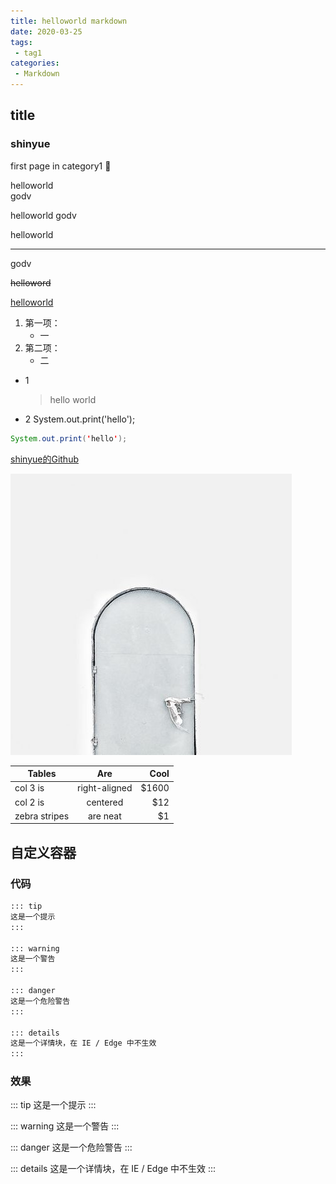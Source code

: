 ```yaml
---
title: helloworld markdown
date: 2020-03-25
tags:
 - tag1
categories:
 - Markdown
---
```

## title
### shinyue

first page in category1
:tada:

helloworld  
godv

helloworld
godv

helloworld
***
godv

~~helloword~~

<u>helloworld</u>


1. 第一项：
    - 一
2. 第二项：
    - 二

* 1
    > hello
    > world
* 2 
System.out.print('hello');

```java
System.out.print('hello');
```

[shinyue的Github](https://github.com/shinuyeim)

![hello](../../images/image1.jpg)

| Tables        | Are           | Cool  |
| ------------- |:-------------:| -----:|
| col 3 is      | right-aligned | $1600 |
| col 2 is      | centered      |   $12 |
| zebra stripes | are neat      |    $1 |


## 自定义容器
### 代码
``` md {1,5,9,13}
::: tip
这是一个提示
:::

::: warning
这是一个警告
:::

::: danger
这是一个危险警告
:::

::: details
这是一个详情块，在 IE / Edge 中不生效
:::
```
### 效果
::: tip
这是一个提示
:::

::: warning
这是一个警告
:::

::: danger
这是一个危险警告
:::

::: details
这是一个详情块，在 IE / Edge 中不生效
:::
